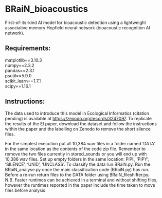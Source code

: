 # BRaiN_bioacoustics
First-of-its-kind AI model for bioacoustic detection using a lightweight associative memory Hopfield neural network (bioacoustic recognition AI network).

## Requirements:

matplotlib==3.10.3  
numpy==2.3.2  
pandas==2.3.1  
psutil==5.9.0  
scikit_learn==1.7.1  
scipy==1.16.1  


## Instructions:

The data used to introduce this model in Ecological Informatics (citation pending) is available at https://zenodo.org/records/3247097. To replicate the results of the EI paper, download the dataset and follow the instructions within the paper and the labelling on Zenodo to remove the short silence files. 

For the simplest execution put all 10,384 wav files in a folder named ‘DATA’ in the same location as the contents of the code zip file. Remember to remove the two files currently in stored_sounds or you will end up with 10,386 wav files. Set up empty folders in the same location: PIPI’, ‘PIPY’, ‘SILENCE’, ‘UNID’, ‘UNCLASS’. To classify the data run BRaiN.py. Run the BRaiN_analyse.py once the main classification code (BRaiN.py) has run. Before a re-run return files to the DATA folder using BRaiN_fileshifter.py. N.B. Faster runtimes can be achieved in a terminal and without shifting files, however the runtimes reported in the paper include the time taken to move files before analysis.
